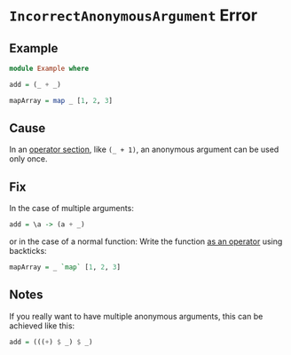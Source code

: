 # `IncorrectAnonymousArgument` Error

## Example

```purescript
module Example where

add = (_ + _)

mapArray = map _ [1, 2, 3]
```

## Cause

In an [operator section](https://github.com/purescript/documentation/blob/fc4a9db4b128aa3331e5f990cb1860e59077af31/language/Syntax.md#operator-sections), like `(_ + 1)`, an anonymous argument can be used only once.


## Fix

In the case of multiple arguments:
```purescript
add = \a -> (a + _)
```
or in the case of a normal function: Write the function [as an operator](https://github.com/purescript/documentation/blob/fc4a9db4b128aa3331e5f990cb1860e59077af31/language/Syntax.md#functions-as-operators) using backticks:
```purescript
mapArray = _ `map` [1, 2, 3]
```


## Notes

If you really want to have multiple anonymous arguments, this can be achieved like this:
```purescript
add = (((+) $ _) $ _)
```

